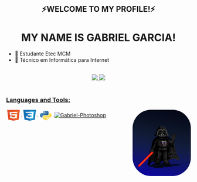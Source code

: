 <h2 align="center">⚡WELCOME TO MY PROFILE!⚡</h2>
<h1 align="center"> MY NAME IS GABRIEL GARCIA! </h1>

- 🔭 Estudante Etec MCM
- 🌱 Técnico em Informática para Internet


<div align="center"><br>
  <a href="https://github.com/gabrielgarcia05">
  <img height="150em" src="https://github-readme-stats.vercel.app/api?username=gabrielgarcia05&show_icons=true&theme=tokyonight&include_all_commits=true&count_private=true"/>
  <img height="150em" src="https://github-readme-stats.vercel.app/api/top-langs/?username=gabrielgarcia05&layout=compact&langs_count=7&theme=tokyonight"/>
</div>
  
  <div style="display: inline_block"><br>
  <h3 align="left">Languages and Tools:</h3>
  <img align="center" alt="Gabriel-HTML" height="30" width="40" src="https://raw.githubusercontent.com/devicons/devicon/master/icons/html5/html5-original.svg">
  <img align="center" alt="Gabriel-CSS" height="30" width="40" src="https://raw.githubusercontent.com/devicons/devicon/master/icons/css3/css3-original.svg">
  <img align="center" alt="Gabriel-Python" height="30" width="40" src="https://raw.githubusercontent.com/devicons/devicon/master/icons/python/python-original.svg">
  <img align="center" alt="Gabriel-Photoshop" height="30" width="40"  src="https://cdn.jsdelivr.net/gh/devicons/devicon/icons/photoshop/photoshop-line.svg">
  <img align="right" alt="Gabriel-gif" height="180" style="border-radius:50px;" 
   src="https://github.com/gabrielgarcia05/gabrielgarcia05/blob/main/darthVader.gif">
  
  ##
  

